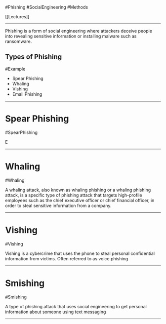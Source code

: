 #Phishing #SocialEngineering #Methods 

[[Lectures]]

---
Phishing is a form of social engineering where attackers deceive people into revealing sensitive information or installing malware such as ransomware.

## Types of Phishing
#Example 

- Spear Phishing
- Whaling
- Vishing
- Email Phishing

---
# Spear Phishing
#SpearPhishing

E

---
# Whaling
#Whaling

A whaling attack, also known as whaling phishing or a whaling phishing attack, is a specific type of phishing attack that targets high-profile employees such as the chief executive officer or chief financial officer, in order to steal sensitive information from a company.

---
# Vishing
#Vishing

Vishing is a cybercrime that uses the phone to steal personal confidential information from victims. Often referred to as voice phishing

---
# Smishing
#Smishing

A type of phishing attack that uses social engineering to get personal information about someone using text messaging

---
